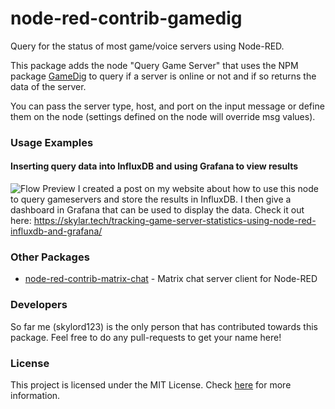 # node-red-contrib-gamedig

Query for the status of most game/voice servers using Node-RED.

This package adds the node "Query Game Server" that uses the NPM package [GameDig](https://www.npmjs.com/package/gamedig) to query if a server is online or not and if so returns the data of the server.

You can pass the server type, host, and port on the input message or define them on the node (settings defined on the node will override msg values).

### Usage Examples
#### Inserting query data into InfluxDB and using Grafana to view results
![Flow Preview](https://skylar.tech/content/images/2019/12/image-2.png)
I created a post on my website about how to use this node to query gameservers and store the results in InfluxDB. I then give a dashboard in Grafana that can be used to display the data. Check it out here:
https://skylar.tech/tracking-game-server-statistics-using-node-red-influxdb-and-grafana/

### Other Packages

- [node-red-contrib-matrix-chat](https://www.npmjs.com/package/node-red-contrib-gamedig) - Matrix chat server client for Node-RED

### Developers
So far me (skylord123) is the only person that has contributed towards this package. Feel free to do any pull-requests to get your name here!

### License
This project is licensed under the MIT License. Check [here](LICENSE) for more information.
